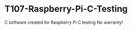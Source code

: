 T107-Raspberry-Pi-C-Testing
===========================
C software created for Raspberry Pi C testing
No warranty!
